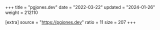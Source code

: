 +++
title = "pgjones.dev"
date = "2022-03-22"
updated = "2024-01-26"
weight = 212110

[extra]
source = "https://pgjones.dev"
ratio = 11
size = 207
+++

